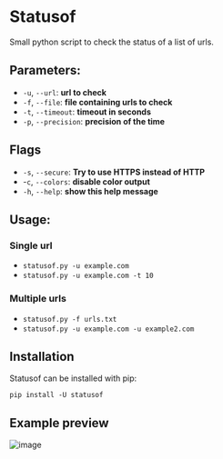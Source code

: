 # Statusof

Small python script to check the status of a list of urls.

## Parameters:

- `-u`, `--url`: **url to check**
- `-f`, `--file`: **file containing urls to check**
- `-t`, `--timeout`: **timeout in seconds**
- `-p`, `--precision`: **precision of the time**

## Flags

- `-s`, `--secure`: **Try to use HTTPS instead of HTTP**
- -`c`, `--colors`: **disable color output**
- `-h`, `--help`: **show this help message**

## Usage:

### Single url

- `statusof.py -u example.com`
- `statusof.py -u example.com -t 10`

### Multiple urls

- `statusof.py -f urls.txt`
- `statusof.py -u example.com -u example2.com`

## Installation

Statusof can be installed with pip:

```
pip install -U statusof
```

## Example preview

![image](https://user-images.githubusercontent.com/38541241/169846012-83a10495-78e9-4c42-82b0-49e8cb7d80e4.png)
